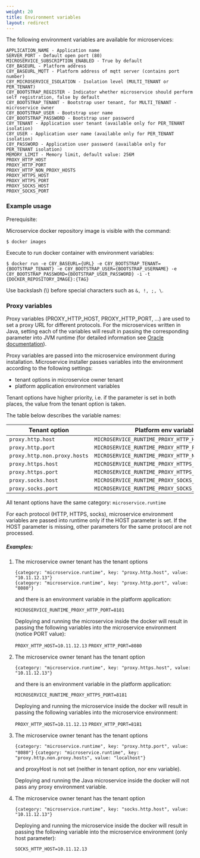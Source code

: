 ```yaml
---
weight: 20
title: Environment variables
layout: redirect
---
```


The following environment variables are available for microservices:

    APPLICATION_NAME - Application name
    SERVER_PORT - Default open port (80)
    MICROSERVICE_SUBSCRIPTION_ENABLED - True by default
    C8Y_BASEURL - Platform address
    C8Y_BASEURL_MQTT - Platform address of mqtt server (contains port number)
    C8Y_MICROSERVICE_ISOLATION - Isolation level (MULTI_TENANT or PER_TENANT)
    C8Y_BOOTSTRAP_REGISTER - Indicator whether microservice should perform self registration, false by default 
    C8Y_BOOTSTRAP_TENANT - Bootstrap user tenant, for MULTI_TENANT - microservice owner
    C8Y_BOOTSTRAP_USER - Bootstrap user name
    C8Y_BOOTSTRAP_PASSWORD - Bootstrap user password
    C8Y_TENANT - Application user tenant (available only for PER_TENANT isolation)
    C8Y_USER - Application user name (available only for PER_TENANT isolation)
    C8Y_PASSWORD - Application user password (available only for PER_TENANT isolation)
    MEMORY_LIMIT - Memory limit, default value: 256M
    PROXY_HTTP_HOST 
    PROXY_HTTP_PORT
    PROXY_HTTP_NON_PROXY_HOSTS
    PROXY_HTTPS_HOST
    PROXY_HTTPS_PORT
    PROXY_SOCKS_HOST
    PROXY_SOCKS_PORT

### Example usage

Prerequisite:

Microservice docker repository image is visible with the command:

    $ docker images 

Execute to run docker container with environment variables:

    $ docker run -e C8Y_BASEURL={URL} -e C8Y_BOOTSTRAP_TENANT={BOOTSTRAP_TENANT} -e C8Y_BOOTSTRAP_USER={BOOTSTRAP_USERNAME} -e C8Y_BOOTSTRAP_PASSWORD={BOOTSTRAP_USER_PASSWORD} -i -t {DOCKER_REPOSITORY_IMAGE}:{TAG}

Use backslash (\\) before special characters such as `&, !, ;, \`. 

### Proxy variables

Proxy variables (PROXY_HTTP_HOST, PROXY_HTTP_PORT, ...) are used to set a proxy URL for different protocols. For the microservices written in Java, setting each of the variables will result in passing the corresponding parameter into JVM runtime (for detailed information see [Oracle documentation](https://docs.oracle.com/javase/8/docs/technotes/guides/net/proxies.html)).

Proxy variables are passed into the microservice environment during installation. Microservice installer passes variables into the environment according to the following settings:

 - tenant options in microservice owner tenant
 - platform application environment variables
 
Tenant options have higher priority, i.e. if the parameter is set in both places, the value from the tenant option is taken.
 
The table below describes the variable names:

| Tenant option                | Platform env variable                            | Microservice env variable   |
|------------------------------|--------------------------------------------------|-----------------------------|
| `proxy.http.host`            | `MICROSERVICE_RUNTIME_PROXY_HTTP_HOST`           | `PROXY_HTTP_HOST`           |
| `proxy.http.port`            | `MICROSERVICE_RUNTIME_PROXY_HTTP_PORT`           | `PROXY_HTTP_PORT`           |
| `proxy.http.non.proxy.hosts` | `MICROSERVICE_RUNTIME_PROXY_HTTP_NON_PROXY_HOSTS`| `PROXY_HTTP_NON_PROXY_HOSTS`|
| `proxy.https.host`           | `MICROSERVICE_RUNTIME_PROXY_HTTPS_HOST`          | `PROXY_HTTPS_HOST`          |
| `proxy.https.port`           | `MICROSERVICE_RUNTIME_PROXY_HTTPS_PORT`          | `PROXY_HTTPS_PORT`          |
| `proxy.socks.host`           | `MICROSERVICE_RUNTIME_PROXY_SOCKS_HOST`          | `PROXY_SOCKS_HOST`          |
| `proxy.socks.port`           | `MICROSERVICE_RUNTIME_PROXY_SOCKS_PORT`          | `PROXY_SOCKS_PORT`          |

All tenant options have the same category: `microservice.runtime`
 
For each protocol (HTTP, HTTPS, socks), microservice environment variables are passed into runtime only if the HOST parameter is set. If the HOST parameter is missing, other parameters for the same protocol are not processed. 
  
##### Examples:

1. The microservice owner tenant has the tenant options

     `{category: "microservice.runtime", key: "proxy.http.host", value: "10.11.12.13"}`    
     `{category: "microservice.runtime", key: "proxy.http.port", value: "8080"}`

   and there is an environment variable in the platform application:

     `MICROSERVICE_RUNTIME_PROXY_HTTP_PORT=8181`
 
   Deploying and running the microservice inside the docker will result in passing the following variables into the microservice environment (notice PORT value):
     
     `PROXY_HTTP_HOST=10.11.12.13` 
     `PROXY_HTTP_PORT=8080`    
      
2. The microservice owner tenant has the tenant option
      
     `{category: "microservice.runtime", key: "proxy.https.host", value: "10.11.12.13"}`

   and there is an environment variable in the platform application:

     `MICROSERVICE_RUNTIME_PROXY_HTTPS_PORT=8181`
       
   Deploying and running the microservice inside the docker will result in passing the following variables into the microservice environment:
        
     `PROXY_HTTP_HOST=10.11.12.13` 
     `PROXY_HTTP_PORT=8181`        
      
3. The microservice owner tenant has the tenant options
      
     `{category: "microservice.runtime", key: "proxy.http.port", value: "8080"}` 
     `{category: "microservice.runtime", key: "proxy.http.non.proxy.hosts", value: "localhost"}`

   and proxyHost is not set (neither in tenant option, nor env variable).
       
   Deploying and running the Java microservice inside the docker will not pass any proxy environment variable.
       
            
4. The microservice owner tenant has the tenant option
      
     `{category: "microservice.runtime", key: "socks.http.host", value: "10.11.12.13"}`            
     
   Deploying and running the microservice inside the docker will result in passing the following variable into the microservice environment (only host parameter):
             
     `SOCKS_HTTP_HOST=10.11.12.13`
